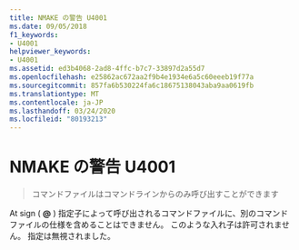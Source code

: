 ```yaml
---
title: NMAKE の警告 U4001
ms.date: 09/05/2018
f1_keywords:
- U4001
helpviewer_keywords:
- U4001
ms.assetid: ed3b4068-2ad8-4ffc-b7c7-33897d2a55d7
ms.openlocfilehash: e25862ac672aa2f9b4e1934e6a5c60eeeb19f77a
ms.sourcegitcommit: 857fa6b530224fa6c18675138043aba9aa0619fb
ms.translationtype: MT
ms.contentlocale: ja-JP
ms.lasthandoff: 03/24/2020
ms.locfileid: "80193213"
---
```

# <a name="nmake-warning-u4001"></a>NMAKE の警告 U4001

> コマンドファイルはコマンドラインからのみ呼び出すことができます

At sign ( **\@** ) 指定子によって呼び出されるコマンドファイルに、別のコマンドファイルの仕様を含めることはできません。 このような入れ子は許可されません。 指定は無視されました。
